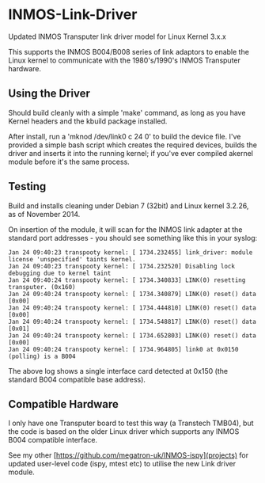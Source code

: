 # INMOS-Link-Driver

Updated INMOS Transputer link driver model for Linux Kernel 3.x.x

This supports the INMOS B004/B008 series of link adaptors to enable the Linux kernel to communicate with the 1980's/1990's INMOS Transputer hardware. 

## Using the Driver

Should build cleanly with a simple 'make' command, as long as you have Kernel headers and the kbuild package installed.

After install, run a 'mknod /dev/link0 c 24 0' to build the device file. I've provided a simple bash script which creates the required devices, builds the driver and inserts it into the running kernel; if you've ever compiled akernel module before it's the same process.

## Testing

Build and installs cleaning under Debian 7 (32bit) and Linux kernel 3.2.26, as of November 2014.

On insertion of the module, it will scan for the INMOS link adapter at the standard port addresses - you should see something like this in your syslog:

```
Jan 24 09:40:23 transpooty kernel: [ 1734.232455] link_driver: module license 'unspecified' taints kernel.
Jan 24 09:40:23 transpooty kernel: [ 1734.232520] Disabling lock debugging due to kernel taint
Jan 24 09:40:24 transpooty kernel: [ 1734.340833] LINK(0) resetting transputer. (0x160)
Jan 24 09:40:24 transpooty kernel: [ 1734.340879] LINK(0) reset() data [0x00]
Jan 24 09:40:24 transpooty kernel: [ 1734.444810] LINK(0) reset() data [0x00]
Jan 24 09:40:24 transpooty kernel: [ 1734.548817] LINK(0) reset() data [0x01]
Jan 24 09:40:24 transpooty kernel: [ 1734.652803] LINK(0) reset() data [0x00]
Jan 24 09:40:24 transpooty kernel: [ 1734.964805] link0 at 0x0150 (polling) is a B004
```

The above log shows a single interface card detected at 0x150 (the standard B004 compatible base address).

## Compatible Hardware

I only have one Transputer board to test this way (a Transtech TMB04), but the code is based on the older Linux driver which supports any INMOS B004 compatible interface.

See my other [https://github.com/megatron-uk/INMOS-ispy](projects) for updated user-level code (ispy, mtest etc) to utilise the new Link driver module.
